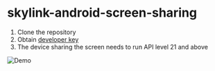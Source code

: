 # skylink-android-screen-sharing

1. Clone the repository
2. Obtain [developer key](http://developer.temasys.com.sg)
3. The device sharing the screen needs to run API level 21 and above

![Demo](http://postimg.org/image/65buczjun/)
